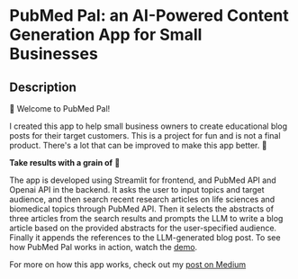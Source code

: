 # PubMed Pal: an AI-Powered Content Generation App for Small Businesses

## Description

👋 Welcome to PubMed Pal! 

I created this app to help small business owners to create educational blog posts for their target customers. 
This is a project for fun and is not a final product. There's a lot that can be improved to make this app better. 🤗 

**Take results with a grain of** 🧂

The app is developed using Streamlit for frontend, and PubMed API and Openai API in the backend. It asks the user to input topics and target audience, and then search recent research articles on life sciences and biomedical topics through PubMed API. Then it selects the abstracts of three articles from the search results and prompts the LLM to write a blog article based on the provided abstracts for the user-specified audience. Finally it appends the references to the LLM-generated blog post. To see how PubMed Pal works in action, watch the [demo](https://youtu.be/-EL-QTZ2I5g).

For more on how this app works, check out my [post on Medium](https://medium.com/@zhaojj1014/developing-an-ai-powered-content-generation-app-for-small-businesses-dd3abae358e0)


